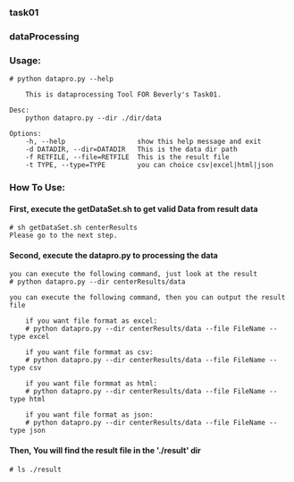### task01
### dataProcessing
### Usage:
```
# python datapro.py --help

    This is dataprocessing Tool FOR Beverly's Task01.

Desc:
    python datapro.py --dir ./dir/data

Options:
    -h, --help                  show this help message and exit
    -d DATADIR, --dir=DATADIR   This is the data dir path
    -f RETFILE, --file=RETFILE  This is the result file
    -t TYPE, --type=TYPE        you can choice csv|excel|html|json
```
### How To Use:
#### First, execute the getDataSet.sh to get valid Data from result data
```
# sh getDataSet.sh centerResults
Please go to the next step.
```
#### Second, execute the datapro.py to processing the data
```
you can execute the following command, just look at the result
# python datapro.py --dir centerResults/data

you can execute the following command, then you can output the result file

    if you want file format as excel:
    # python datapro.py --dir centerResults/data --file FileName --type excel
    
    if you want file formmat as csv:
    # python datapro.py --dir centerResults/data --file FileName --type csv
    
    if you want file formmat as html:
    # python datapro.py --dir centerResults/data --file FileName --type html
    
    if you want file format as json:
    # python datapro.py --dir centerResults/data --file FileName --type json
```

#### Then, You will find the result file in the './result' dir
```
# ls ./result
```
